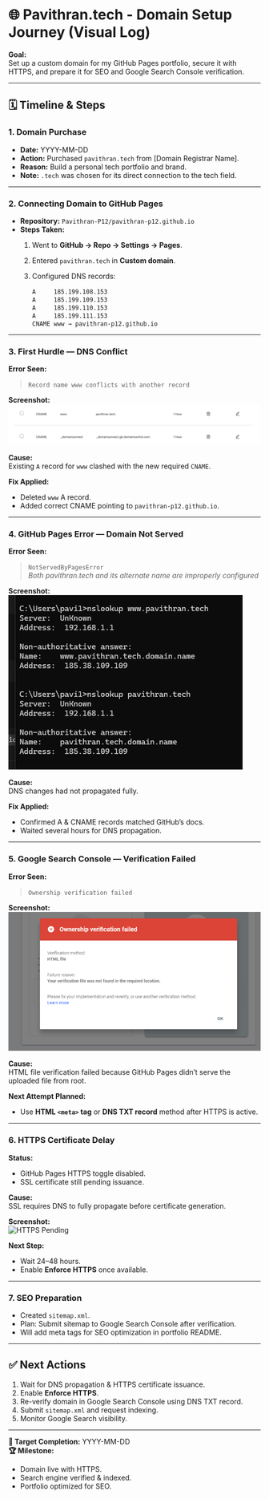 # 🌐 Pavithran.tech - Domain Setup Journey (Visual Log)

**Goal:**  
Set up a custom domain for my GitHub Pages portfolio, secure it with HTTPS, and prepare it for SEO and Google Search Console verification.

---

## 🗓 Timeline & Steps

### 1. Domain Purchase
- **Date:** YYYY-MM-DD
- **Action:** Purchased `pavithran.tech` from [Domain Registrar Name].
- **Reason:** Build a personal tech portfolio and brand.
- **Note:** `.tech` was chosen for its direct connection to the tech field.

---

### 2. Connecting Domain to GitHub Pages
- **Repository:** `Pavithran-P12/pavithran-p12.github.io`
- **Steps Taken:**
  1. Went to **GitHub → Repo → Settings → Pages**.
  2. Entered `pavithran.tech` in **Custom domain**.
  3. Configured DNS records:

     ```
     A     185.199.108.153
     A     185.199.109.153
     A     185.199.110.153
     A     185.199.111.153
     CNAME www → pavithran-p12.github.io
     ```

---

### 3. First Hurdle — DNS Conflict
**Error Seen:**
> `Record name www conflicts with another record`

**Screenshot:**  
![DNS Conflict Error](errors/dns_conflict.png)

**Cause:**  
Existing `A` record for `www` clashed with the new required `CNAME`.

**Fix Applied:**
- Deleted `www` A record.
- Added correct CNAME pointing to `pavithran-p12.github.io`.

---

### 4. GitHub Pages Error — Domain Not Served
**Error Seen:**
> `NotServedByPagesError`  
> *Both pavithran.tech and its alternate name are improperly configured*

**Screenshot:**  
![NotServedByPagesError](errors/not_served_by_pages.png)

**Cause:**  
DNS changes had not propagated fully.

**Fix Applied:**  
- Confirmed A & CNAME records matched GitHub’s docs.
- Waited several hours for DNS propagation.

---

### 5. Google Search Console — Verification Failed
**Error Seen:**  
> `Ownership verification failed`  

**Screenshot:**  
![Google Verification Error](errors/google_verification_failed.png)

**Cause:**  
HTML file verification failed because GitHub Pages didn’t serve the uploaded file from root.

**Next Attempt Planned:**  
- Use **HTML `<meta>` tag** or **DNS TXT record** method after HTTPS is active.

---

### 6. HTTPS Certificate Delay
**Status:**  
- GitHub Pages HTTPS toggle disabled.
- SSL certificate still pending issuance.

**Cause:**  
SSL requires DNS to fully propagate before certificate generation.

**Screenshot:**  
![HTTPS Pending](errors/https_pending.png)

**Next Step:**  
- Wait 24–48 hours.
- Enable **Enforce HTTPS** once available.

---

### 7. SEO Preparation
- Created `sitemap.xml`.
- Plan: Submit sitemap to Google Search Console after verification.
- Will add meta tags for SEO optimization in portfolio README.

---

## ✅ Next Actions
1. Wait for DNS propagation & HTTPS certificate issuance.
2. Enable **Enforce HTTPS**.
3. Re-verify domain in Google Search Console using DNS TXT record.
4. Submit `sitemap.xml` and request indexing.
5. Monitor Google Search visibility.

---

**📅 Target Completion:** YYYY-MM-DD  
**🏆 Milestone:**  
- Domain live with HTTPS.  
- Search engine verified & indexed.  
- Portfolio optimized for SEO.
